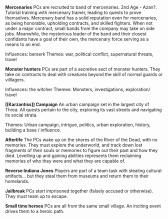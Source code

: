 
**Mercenaries**
PCs are recruited to band of mercenaries. 2nd Age - Azan?. Tutorial training with mercenary trainer, leading to quests to prove themselves. Mercenary band has a solid reputation even for mercenaries, as being honorable, upholding contracts, and skilled fighters. When not under a major contract, small bands from the company may take on side jobs. Meanwhile, the mysterious leader of the band and their closest confidants have a goal of their own, the mercenary force serving as a means to an end. 

Influences: berserk
Themes: war, political conflict, supernatural threats, travel

**Monster hunters**
PCs are part of a secretive sect of monster hunters.  They take on contracts to deal with creatures beyond the skill of normal guards or villlagers. 

Influences: the witcher
Themes: Monsters, investigations, exploration/ travel

**[[Karzantiss]] Campaign**
An urban campaign set in the largest city of Threa. All quests pertain to the city, exploring its vast streets and navigating its social strata. 

Themes: Urban campaign, intrigue, politics, urban exploration, history, building a base / influence. 

**Afterlife**
The PCs wake up on the shores of the River of the Dead, with no memories. They must explore the underworld, and track down lost fragments of their souls or memories to figure out their past and how they died. Levelling up and gaining abilities represents them reclaiming memories of who they were and what they are capable of.

**Reverse Indiana Jones**
Players are part of a team task with stealing cultural artifacts… but they steal them from museums and return them to their homelands.

**Jailbreak**
PCs start imprisoned together (falsely accused or otherwise). They must team up to escape.

**Small time heroes**
PCs are all from the same small village. An inciting event drives them to a heroic path.
